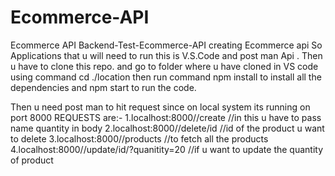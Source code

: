 # Ecommerce-API
Ecommerce API 
Backend-Test-Ecommerce-API
creating Ecommerce api So Applications that u will need to run this is V.S.Code and post man Api . Then u have to clone this repo. and go to folder where u have cloned in VS code using command cd ./location then run command npm install to install all the dependencies and npm start to run the code.

Then u need post man to hit request since on local system its running on port 8000 REQUESTS are:- 1.localhost:8000//create //in this u have to pass name quantity in body 2.localhost:8000//delete/id //id of the product u want to delete 3.localhost:8000//products //to fetch all the products 4.localhost:8000//update/id/?quanitity=20 //if u want to update the quantity of product

